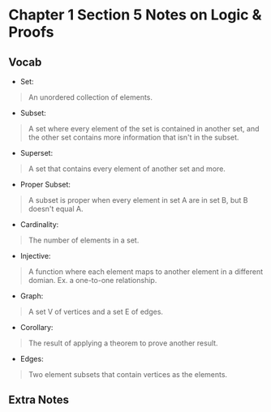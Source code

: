 # Chapter 1 Section 5 Notes on Logic & Proofs

## Vocab

- Set:

> An unordered collection of elements.

- Subset:

> A set where every element of the set is contained in another set, and the other set contains more information that isn't in the subset.

- Superset:

> A set that contains every element of another set and more.

- Proper Subset:

> A subset is proper when every element in set A are in set B, but B doesn't equal A.

- Cardinality:

> The number of elements in a set.

- Injective:

> A function where each element maps to another element in a different domian. Ex. a one-to-one relationship.

- Graph:

> A set V of vertices and a set E of edges.

- Corollary:

> The result of applying a theorem to prove another result.

- Edges:

> Two element subsets that contain vertices as the elements.

## Extra Notes